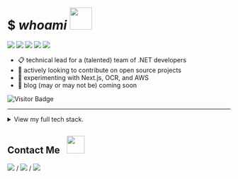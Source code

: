 # $ _whoami_ <img src="https://mariajandersen.com/wp-content/uploads/2019/03/gladkunde_gif.gif" width="50">

<a href="#"><img src="https://img.shields.io/badge/Full%20Stack-Developer-white?style=flat-square"></a>
<a href="#"><img src="https://img.shields.io/badge/DevOps-Engineer-white?style=flat-square"></a>
<a href="#"><img src="https://img.shields.io/badge/Cloud%20Systems-Architect-white?style=flat-square"></a>
<a href="#"><img src="https://img.shields.io/badge/Open%20Source-Advocate-white?style=flat-square"></a>
<a href="#"><img src="https://img.shields.io/badge/Clean%20Code-Fanatic-white?style=flat-square"></a>

- :clipboard: technical lead for a (talented) team of .NET developers
- :telescope: actively looking to contribute on open source projects
- :seedling: experimenting with Next.js, OCR, and AWS
- :speech_balloon: blog (may or may not be) coming soon

![Visitor Badge](https://visitor-badge.laobi.icu/badge?page_id=brignano.brignano)

---

<details>
  <summary>View my full tech stack.</summary>
  <br/>
 <table>
  <tr>
   <td>syntax</td>
   <td>
    <a href="#"><img src="https://img.shields.io/badge/-JavaScript-F7DF1E?style=flat-square&logo=javascript&logoColor=black"/></a>
    <a href="#"><img src="https://img.shields.io/badge/-TypeScript-007ACC?style=flat-square&logo=typescript"/></a>
    <a href="#"><img src="https://img.shields.io/badge/-Python-3776AB?style=flat-square&logo=Python&logoColor=white"/>
    <a href="#"><img src="https://img.shields.io/badge/-C%20Sharp-00599C?style=flat-square&logo=c%20sharp"/></a>
    <a href="#"><img src="https://img.shields.io/badge/-.NET-5C2D91?style=flat-square&logo=.net"/></a>
    <a href="#"><img src="https://img.shields.io/badge/-Java-007396?style=flat-square&logo=java&logoColor=white"/></a>
    <a href="#"><img src="https://img.shields.io/badge/-HTML5-E34F26?style=flat-square&logo=html5&logoColor=white"/></a>
    <a href="#"><img src="https://img.shields.io/badge/-CSS3-1572B6?style=flat-square&logo=css3"/></a>
    <a href="#"><img src="https://img.shields.io/badge/-Sass-CC6699?style=flat-square&logo=sass&logoColor=white"/></a>
    <a href="#"><img src="https://img.shields.io/badge/-Markdown-black?style=flat-square&logo=markdown&logoColor=white"/></a>
  </td>
  </tr>
  <tr>
     <td>frameworks</td>
      <td>
       <a href="#"><img src="https://img.shields.io/badge/-React-61DAFB?style=flat-square&logo=react&logoColor=black"/></a>
       <a href="#"><img src="https://img.shields.io/badge/-Angular-DD0031?style=flat-square&logo=Angular"/></a>
       <a href="#"><img src="https://img.shields.io/badge/-Bootstrap-563D7C?style=flat-square&logo=bootstrap"/></a>
       <a href="#"><img src="https://img.shields.io/badge/-Node.js-339933?style=flat-square&logo=Node.js&logoColor=white"/></a>
       <a href="#"><img src="https://img.shields.io/badge/-Vue.js-4FC08D?style=flat-square&logo=vue.js&logoColor=white"/></a>
       <a href="#"><img src="https://img.shields.io/badge/-jQuery-0769AD?style=flat-square&logo=jquery&logoColor=white"/></a>
       <a href="#"><img src="https://img.shields.io/badge/-Django-092E20?style=flat-square&logo=django&logoColor=white"/></a>
       <a href="#"><img src="https://img.shields.io/badge/-Flask-black?style=flat-square&logo=flask&logoColor=white"/></a>
       <a href="#"><img src="https://img.shields.io/badge/-Spring-6DB33F?style=flat-square&logo=spring&logoColor=white"/></a>
       <a href="#"><img src="https://img.shields.io/badge/-Swagger-85EA2D?style=flat-square&logo=swagger&logoColor=black"/></a>
     </td>
  </tr>
  <tr>
     <td>databases</td>
      <td>
       <a href="#"><img src="https://img.shields.io/badge/-MongoDB-47A248?style=flat-square&logo=mongodb&logoColor=white"/></a>
       <a href="#"><img src="https://img.shields.io/badge/-MySQL-4479A1?style=flat-square&logo=mysql&logoColor=white"/></a>
       <a href="#"><img src="https://img.shields.io/badge/-Microsoft%20SQL%20Server-CC2927?style=flat-square&logo=microsoft-sql-server&logoColor=white"/></a>
       <a href="#"><img src="https://img.shields.io/badge/-Oracle-F80000?style=flat-square&logo=oracle&logoColor=white"/></a>
     </td>
  </tr>
  <tr>
     <td>servers</td>
      <td>
       <a href="#"><img src="https://img.shields.io/badge/-Digital%20Ocean-darkblue?style=flat-square&logo=digitalocean"/></a>
       <a href="#"><img src="https://img.shields.io/badge/-Amazon%20AWS-232F3E?style=flat-square&logo=amazon-aws"/></a>
       <a href="#"><img src="https://img.shields.io/badge/-Google%20Cloud-4285F4?style=flat-square&logo=google-cloud&logoColor=white"/></a>
       <a href="#"><img src="https://img.shields.io/badge/-Red%20Hat%20Open%20Shift-EE0000?style=flat-square&logo=Red-Hat-Open-Shift"/></a>
       <a href="#"><img src="https://img.shields.io/badge/-Firebase-FFCA28?style=flat-square&logo=firebase&logoColor=black"/></a>
       <a href="#"><img src="https://img.shields.io/badge/-nginx-269539?style=flat-square&logo=nginx&logoColor=white"/></a>
       <a href="#"><img src="https://img.shields.io/badge/-Apache-D22128?style=flat-square&logo=apache&logoColor=white"/></a>
     </td>
  </tr>
  <tr>
     <td>devops</td>
      <td>
       <a href="#"><img src="https://img.shields.io/badge/-Git-F05032?style=flat-square&logo=git&logoColor=white"/></a>
       <a href="#"><img src="https://img.shields.io/badge/-GitHub-181717?style=flat-square&logo=github&logoColor=white"/></a>
       <a href="#"><img src="https://img.shields.io/badge/-GitLab-FCA121?style=flat-square&logo=gitlab&logoColor=white"/></a>
       <a href="#"><img src="https://img.shields.io/badge/-Jenkins-D24939?style=flat-square&logo=jenkins&logoColor=white"/></a>
       <a href="#"><img src="https://img.shields.io/badge/-SonarQube-4E9BCD?style=flat-square&logo=sonarqube&logoColor=white"/></a>
       <a href="#"><img src="https://img.shields.io/badge/-Subversion-809CC9?style=flat-square&logo=subversion&logoColor=white"/></a>
       <a href="#"><img src="https://img.shields.io/badge/-Azure%20DevOps-0078D7?style=flat-square&logo=azure-devops&logoColor=white"/></a>
     </td>
  </tr>
  <tr>
     <td>tools</td>
      <td>
       <a href="#"><img src="https://img.shields.io/badge/-Docker-2496ED?style=flat-square&logo=docker&logoColor=white"/></a>
       <a href="#"><img src="https://img.shields.io/badge/-Visual%20Studio%20Code-4E9BCD?style=flat-square&logo=visual-studio-code&logoColor=white"/></a>
       <a href="#"><img src="https://img.shields.io/badge/-Visual%20Studio-5C2D91?style=flat-square&logo=visual-studio&logoColor=white"/></a>
       <a href="#"><img src="https://img.shields.io/badge/-SonarLint-CC2026?style=flat-square&logo=sonarlint&logoColor=white"/></a>
       <a href="#"><img src="https://img.shields.io/badge/-WebStorm-black?style=flat-square&logo=webstorm&logoColor=white"/></a>
       <a href="#"><img src="https://img.shields.io/badge/-IntelliJ%20IDEA-black?style=flat-square&logo=intellij-idea&logoColor=white"/></a>
       <a href="#"><img src="https://img.shields.io/badge/-PyCharm-black?style=flat-square&logo=pycharm&logoColor=white"/></a>
       <a href="#"><img src="https://img.shields.io/badge/-Eclipse%20IDE-2C2255?style=flat-square&logo=eclipse-ide&logoColor=white"/></a>
       <a href="#"><img src="https://img.shields.io/badge/-Atom-66595C?style=flat-square&logo=atom&logoColor=white"/></a>
       <a href="#"><img src="https://img.shields.io/badge/-Jupyter-F37626?style=flat-square&logo=jupyter&logoColor=white"/></a>
       <a href="#"><img src="https://img.shields.io/badge/-Postman-FF6C37?style=flat-square&logo=postman&logoColor=white"/></a>
       <a href="#"><img src="https://img.shields.io/badge/-Apache%20Maven-C71A36?style=flat-square&logo=apache-maven&logoColor=white"/></a>
       <a href="#"><img src="https://img.shields.io/badge/-Gradle-02303A?style=flat-square&logo=gradle&logoColor=white"/></a>
       <a href="#"><img src="https://img.shields.io/badge/-Dynatrace-1496FF?style=flat-square&logo=dynatrace&logoColor=white"/></a>
       <a href="#"><img src="https://img.shields.io/badge/-Lighthouse-F44B21?style=flat-square&logo=lighthouse&logoColor=white"/></a>
       <a href="#"><img src="https://img.shields.io/badge/-Powershell-5391FE?style=flat-square&logo=powershell&logoColor=white"/></a>
       <a href="#"><img src="https://img.shields.io/badge/-Vagrant-1563FF?style=flat-square&logo=vagrant&logoColor=white"/></a>
       <a href="#"><img src="https://img.shields.io/badge/-Homebrew-FBB040?style=flat-square&logo=homebrew&logoColor=black"/></a>
     </td>
  </tr>
  <tr>
     <td>systems</td>
      <td>
       <a href="#"><img src="https://img.shields.io/badge/-MacOS-999?style=flat-square&logo=apple&logoColor=white"/></a>
       <a href="#"><img src="https://img.shields.io/badge/-Windows-0078D6?style=flat-square&logo=windows&logoColor=white"/></a>
       <a href="#"><img src="https://img.shields.io/badge/-Ubuntu-E95420?style=flat-square&logo=ubuntu&logoColor=white"/></a>
       <a href="#"><img src="https://img.shields.io/badge/-Debian-A81D33?style=flat-square&logo=debian&logoColor=white"/></a>
       <a href="#"><img src="https://img.shields.io/badge/-Raspberry%20Pi-C51A4A?style=flat-square&logo=Raspberry-Pi"/></a>
       <a href="#"><img src="https://img.shields.io/badge/-iPhone-black?style=flat-square&logo=ios&logoColor=white"/></a>
       <a href="#"><img src="https://img.shields.io/badge/-Android-3DDC84?style=flat-square&logo=android&logoColor=white"/></a>
     </td>
  </tr>
 </table>
</details>

## Contact Me &nbsp; <img src="https://infoodmarketing.com/wp-content/uploads/2017/02/InboxSmall3.gif" width="40"></img>

<a href="https://linkedin.com/in/brignano" alt="Linkedin Badge"><img src="https://img.shields.io/badge/-brignano-white?style=flat-square&logo=Linkedin&logoColor=blue&link=https://linkedin.com/in/brignano"/></a> / 
<a href="https://twitter.com/brignano_" alt="Twitter Badge"><img src="https://img.shields.io/badge/-@brignano__-white?style=flat-square&logo=twitter&logoColor=1DA1F2&link=https://twitter.com/brignano_"/></a> / 
<a href="mailto:anthonybrignano@gmail.com" alt="Gmail Badge"><img src="https://img.shields.io/badge/-anthonybrignano@gmail.com-white?style=flat-square&logo=Gmail&logoColor=c14438&link=mailto:anthonybrignano@gmail.com)"/></a>
